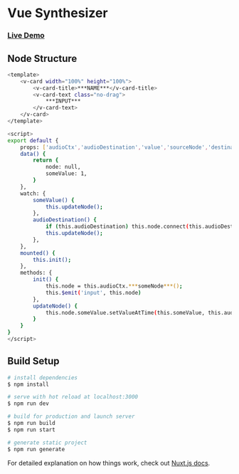 # Vue Synthesizer

### [Live Demo](https://paulnauke.github.io/Vue-Synthesizer/)

## Node Structure

```bash
<template>
    <v-card width="100%" height="100%">
        <v-card-title>***NAME***</v-card-title>
        <v-card-text class="no-drag">
            ***INPUT***
        </v-card-text>
    </v-card>
</template>

<script>
export default {
    props: ['audioCtx','audioDestination','value','sourceNode','destinationNode'],
    data() {
        return {
            node: null,
            someValue: 1,
        }
    },
    watch: {
        someValue() {
            this.updateNode();
        },
        audioDestination() {
            if (this.audioDestination) this.node.connect(this.audioDestination);
            this.updateNode();
        },
    },
    mounted() {
        this.init();
    },
    methods: {
        init() {
            this.node = this.audioCtx.***someNode***();
            this.$emit('input', this.node)
        },
        updateNode() {
            this.node.someValue.setValueAtTime(this.someValue, this.audioCtx.currentTime);
        }
    }
}
</script>

```

## Build Setup

```bash
# install dependencies
$ npm install

# serve with hot reload at localhost:3000
$ npm run dev

# build for production and launch server
$ npm run build
$ npm run start

# generate static project
$ npm run generate
```

For detailed explanation on how things work, check out [Nuxt.js docs](https://nuxtjs.org).
